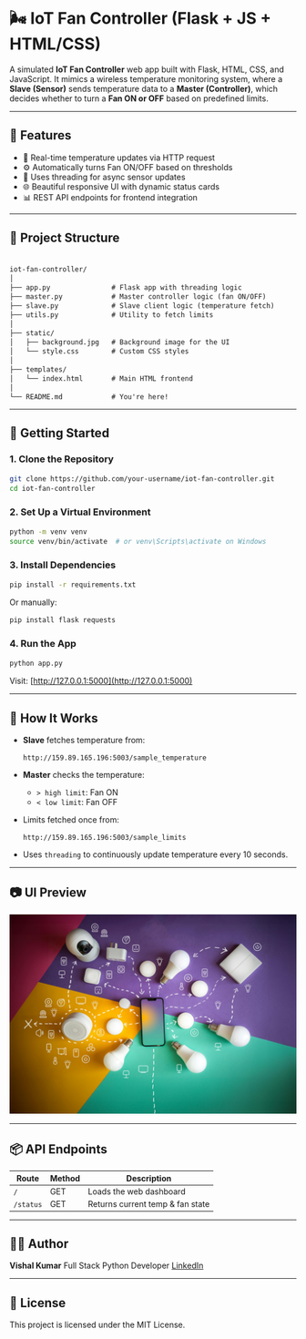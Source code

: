 # 🌬️ IoT Fan Controller (Flask + JS + HTML/CSS)

A simulated **IoT Fan Controller** web app built with Flask, HTML, CSS, and JavaScript. It mimics a wireless temperature monitoring system, where a **Slave (Sensor)** sends temperature data to a **Master (Controller)**, which decides whether to turn a **Fan ON or OFF** based on predefined limits.

---

## 📌 Features

- 📡 Real-time temperature updates via HTTP request
- ⚙️ Automatically turns Fan ON/OFF based on thresholds
- 🧠 Uses threading for async sensor updates
- 🌐 Beautiful responsive UI with dynamic status cards
- 📊 REST API endpoints for frontend integration

---

## 📁 Project Structure

```

iot-fan-controller/
│
├── app.py               # Flask app with threading logic
├── master.py            # Master controller logic (fan ON/OFF)
├── slave.py             # Slave client logic (temperature fetch)
├── utils.py             # Utility to fetch limits
│
├── static/
│   ├── background.jpg   # Background image for the UI
│   └── style.css        # Custom CSS styles
│
├── templates/
│   └── index.html       # Main HTML frontend
│
└── README.md            # You're here!

````

---

## 🚀 Getting Started

### 1. Clone the Repository

```bash
git clone https://github.com/your-username/iot-fan-controller.git
cd iot-fan-controller
````

### 2. Set Up a Virtual Environment

```bash
python -m venv venv
source venv/bin/activate  # or venv\Scripts\activate on Windows
```

### 3. Install Dependencies

```bash
pip install -r requirements.txt
```

Or manually:

```bash
pip install flask requests
```

### 4. Run the App

```bash
python app.py
```

Visit: [http://127.0.0.1:5000](http://127.0.0.1:5000)

---

## 🔄 How It Works

* **Slave** fetches temperature from:

  ```
  http://159.89.165.196:5003/sample_temperature
  ```
* **Master** checks the temperature:

  * `> high limit`: Fan ON
  * `< low limit`: Fan OFF
* Limits fetched once from:

  ```
  http://159.89.165.196:5003/sample_limits
  ```
* Uses `threading` to continuously update temperature every 10 seconds.

---

## 📷 UI Preview

![Screenshot](static/background.jpg)

---

## 📦 API Endpoints

| Route     | Method | Description                      |
| --------- | ------ | -------------------------------- |
| `/`       | GET    | Loads the web dashboard          |
| `/status` | GET    | Returns current temp & fan state |

---

## 🧑‍💻 Author

**Vishal Kumar**
Full Stack Python Developer
[LinkedIn](https://www.linkedin.com/in/vk959)

---

## 📝 License

This project is licensed under the MIT License.
